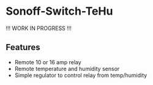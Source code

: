 # Sonoff-Switch-TeHu

!!! WORK IN PROGRESS !!!

## Features
* Remote 10 or 16 amp relay
* Remote temperature and humidity sensor
* Simple regulator to control relay from temp/humidity
